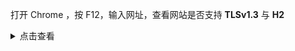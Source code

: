 打开 Chrome ，按 F12，输入网址，查看网站是否支持 **TLSv1.3** 与 **H2**

<details><summary>点击查看</summary>

![1](https://user-images.githubusercontent.com/88967758/221342263-12c71cca-2d0b-4803-aa19-1270a39bcd71.jpg)

![2](https://user-images.githubusercontent.com/88967758/221342408-28fd48c7-b0b5-48f7-8ec7-8c6dba3f6b1c.jpg)

</details>
